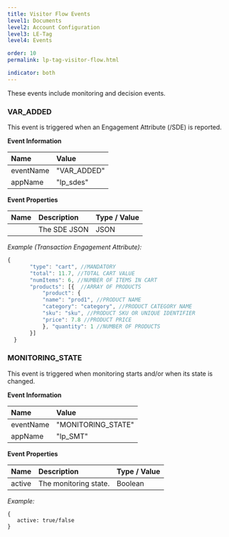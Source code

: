 ```yaml
---
title: Visitor Flow Events
level1: Documents
level2: Account Configuration
level3: LE-Tag
level4: Events

order: 10
permalink: lp-tag-visitor-flow.html

indicator: both
---
```

These events include monitoring and decision events.

### VAR_ADDED

This event is triggered when an Engagement Attribute (/SDE) is reported.

**Event Information**

| Name | Value |
| :---| :--- |
| eventName | "VAR_ADDED" |
| appName | "lp_sdes" |

**Event Properties**

| Name | Description | Type / Value |
| :--- | :--- | :--- |
| | The SDE JSON | JSON |

*Example (Transaction Engagement Attribute):*

```javascript
{
       "type": "cart", //MANDATORY
       "total": 11.7, //TOTAL CART VALUE
       "numItems": 6, //NUMBER OF ITEMS IN CART
       "products": [{  //ARRAY OF PRODUCTS
           "product": {
           "name": "prod1", //PRODUCT NAME
           "category": "category", //PRODUCT CATEGORY NAME
           "sku": "sku", //PRODUCT SKU OR UNIQUE IDENTIFIER
           "price": 7.8 //PRODUCT PRICE
           }, "quantity": 1 //NUMBER OF PRODUCTS
       }]
  }
```

### MONITORING_STATE

This event is triggered when monitoring starts and/or when its state is changed.

**Event Information**

| Name | Value |
| :---| :--- |
| eventName | "MONITORING_STATE" |
| appName | "lp_SMT" |

**Event Properties**

| Name | Description | Type / Value |
| :--- | :--- | :--- |
| active | The monitoring state. | Boolean |

*Example:*

    {
       active: true/false
    }